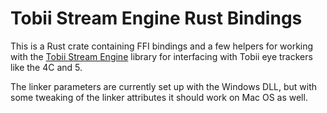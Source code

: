# Tobii Stream Engine Rust Bindings

This is a Rust crate containing FFI bindings and a few helpers for working with the [Tobii Stream Engine](https://tobii.github.io/stream_engine/) library for interfacing with Tobii eye trackers like the 4C and 5.

The linker parameters are currently set up with the Windows DLL, but with some tweaking of the linker attributes it should work on Mac OS as well.
